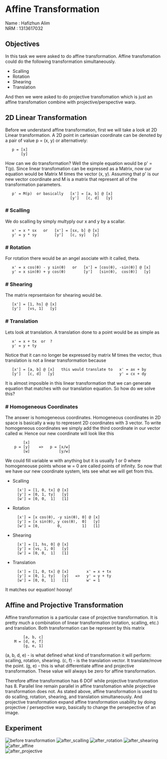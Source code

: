 # Affine Transformation

Name : Hafizhun Alim  
NRM  : 1313617032

## Objectives
In this task we were asked to do affine transformation. Affine transfomation could do the following transformation simultaneously.
* Scalling
* Rotation
* Shearing
* Translation

And then we were asked to do projective transfomation which is just an affine transfomation combine with projective/perspective warp.

## 2D Linear Transformation
Before we understand affine transformation, first we will take a look at 2D Linear transformation. A 2D point in cartesian coordinate can be denoted by a pair of value p = (x, y) or alternatively:

       p = [x] 
           [y]

How can we do transformation? Well the simple equation would be p' = T(p). Since linear transfomation can be expressed as a Matrix, now our equation would be Matrix M times the vector (x, y). Assuming that p' is our new vector coordinate and M is a matrix that represent all of the transformation parameters.

       p' = M(p)  or basically   [x'] = [a, b] @ [x]
                                 [y']   [c, d]   [y]
                               
### # **Scalling**
We do scalling by simply multyply our x and y by a scallar.

       x' = x * sx   or   [x'] = [sx, b] @ [x]
       y' = y * sy        [y']   [c, sy]   [y]
       
### # **Rotation**
For rotation there would be an angel asociate with it called, theta.

       x' = x cos(θ) - y sin(θ)   or   [x'] = [cos(θ), -sin(θ)] @ [x]
       y' = x sin(θ) + y cos(θ)        [y']   [sin(θ),  cos(θ)]   [y]
       
### # **Shearing**
The matrix reprsentaion for shearing would be.

       [x'] = [1, hs] @ [x]
       [y']   [vs, 1]   [y]
       
### # **Translation**
Lets look at translation. A translation done to a point would be as simple as
        
       x' = x + tx  or  ?
       y' = y + ty
       
Notice that it can no longer be expressed by matrix M times the vector, thus translation is not a linear transformation because
       
       [x'] = [a, b] @ [x]   this would translate to   x' = ax + by
       [y']   [c, d]   [y]                             y' = cx + dy
       
It is almost imposible in this linear transformation that we can generate equation that matches with our translation equation. So how do we solve this?

### # **Homogeneous Coordinates**
The answer is homogeneous coordinates. Homogeneous coordinates in 2D space is basically a way to represent 2D coordinates with 3 vector. To write homogeneous coordinates we simply add the third coordinate in our vector called w. Hence our new coordinate will look like this

            [x]
        p = [y]    =>   p = [x/w]
            [w]             [y/w]

We could fill variable w with anything but it is usually 1 or 0 where homogeneouse points whose w = 0 are called points of infinity. 
So now that we have our new coordinate system, lets see what we will get from this.
* Scalling

        [x'] = [1, 0, tx] @ [x]
        [y'] = [0, 1, ty]   [y]
        [w'] = [0, 0,  1]   [1]

* Rotation

        [x'] = [x cos(θ), -y sin(θ), 0] @ [x]
        [y'] = [x sin(θ), y cos(θ),  0]   [y]
        [w'] = [0,        0,         1]   [1]
       
* Shearing

        [x'] = [1, hs, 0] @ [x]
        [y'] = [vs, 1, 0]   [y]
        [w'] = [0, 0,  1]   [1]
       
* Translation 

        [x'] = [1, 0, tx] @ [x]        x' = x + tx 
        [y'] = [0, 1, ty]   [y]   =>   y' = y + ty
        [w'] = [0, 0,  1]   [1]        w' = 1
       
It matches our equation! hooray!

## Affine and Projective Transformation
Affine transformation is a particular case of projective transformation. It is pretty much a combination of linear transformation (rotation, scalling, etc.) and translation. Both transformation can be represent by this matrix

            [a, b, c]
        M = [d, e, f]
            [g, e, 1]
       
(a, b, d, e) - is what defined what kind of transformation it will perform: scalling, rotation, shearing.
(c, f) - is the translation vector. It translate/move the point.
(g, e) - this is what differentiate affine and projective transformation. These value will always be zero for affine transformation.

Therefore affine transformation has 6 DOF while projective transformation has 8. Parallel line remain parallel in affine transfomation while projective transformation does not. As stated above, affine transformation is used to do scalling, rotation, shearing, and translation simultaneously. And projective transformation expand affine transformation usability by doing projective / persepctive warp, basically to change the persepective of an image.

## Experiment
![before transformation](img/before_transformation.png)
![after_scalling](img/after_scalling.png)
![after_rotation](img/after_rotation.png)
![after_shearing](img/after_shearing.png)
![after_affine](img/after_affine.png)  
![after_projective](img/after_projective.png)
